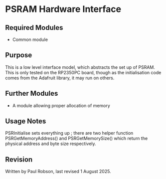 # PSRAM Hardware Interface

## Required Modules 

- Common module

## Purpose

This is a low level interface model, which abstracts the set up of PSRAM. This is only tested on the RP2350PC board, though as the initialisation code comes from the Adafruit library, it may run on others.

## Further Modules

- A module allowing proper allocation of memory


## Usage Notes

PSRInitialise sets everything up ; there are two helper function PSRGetMemoryAddress() and PSRGetMemorySize() which return the physical address and byte size respectively.


## Revision

Written by Paul Robson, last revised 1 August 2025.







